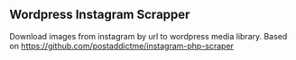 ## Wordpress Instagram Scrapper
Download images from instagram by url to wordpress media library.
Based on https://github.com/postaddictme/instagram-php-scraper